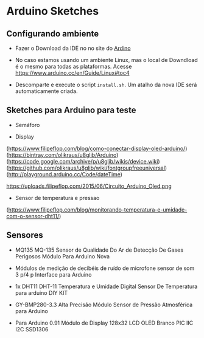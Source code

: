 # Arduino Sketches

## Configurando ambiente

- Fazer o Download da IDE no no site do [Ardino](https://www.arduino.cc)

- No caso estamos usando um ambiente Linux, mas o local de Downdload é o mesmo para todas as plataformas. Acesse https://www.arduino.cc/en/Guide/Linux#toc4

- Descomparte e execute o script `install.sh`. Um atalho da nova IDE será automaticamente criada. 

## Sketches para Arduino para teste 

- Semáforo 

- Display

(https://www.filipeflop.com/blog/como-conectar-display-oled-arduino/)
(https://bintray.com/olikraus/u8glib/Arduino)
(https://code.google.com/archive/p/u8glib/wikis/device.wiki)
(https://github.com/olikraus/u8glib/wiki/fontgroupfreeuniversal)
(http://playground.arduino.cc/Code/dateTime)

https://uploads.filipeflop.com/2015/06/Circuito_Arduino_Oled.png

- Sensor de temperatura e pressao

(https://www.filipeflop.com/blog/monitorando-temperatura-e-umidade-com-o-sensor-dht11/)



## Sensores

- MQ135 MQ-135 Sensor de Qualidade Do Ar de Detecção De Gases Perigosos Módulo Para Arduino Nova

- Módulos de medição de decibéis de ruído de microfone sensor de som 3 p/4 p Interface para Arduino

- 1x DHT11 DHT-11 Temperatura e Umidade Digital Sensor De Temperatura para arduino DIY KIT

- GY-BMP280-3.3 Alta Precisão Módulo Sensor de Pressão Atmosférica para Arduino

- Para Arduino 0.91 Módulo de Display 128x32 LCD OLED Branco PIC IIC I2C SSD1306

